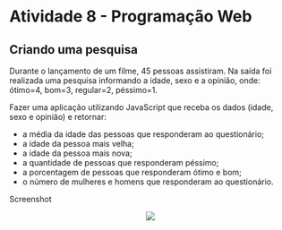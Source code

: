 # Atividade 8 - Programação Web

## Criando uma pesquisa

Durante o lançamento de um filme, 45 pessoas assistiram. Na saída foi realizada uma pesquisa informando a idade, sexo e a opinião, onde: ótimo=4, bom=3, regular=2, péssimo=1. 

Fazer uma aplicação utilizando JavaScript que receba os dados (idade, sexo e opinião) e retornar:

- a média da idade das pessoas que responderam ao questionário; 
- a idade da pessoa mais velha;
- a idade da pessoa mais nova;
- a quantidade de pessoas que responderam péssimo;
- a porcentagem de pessoas que responderam ótimo e bom;
- o número de mulheres e homens que responderam ao questionário.

Screenshot

<div align="center">
<img src="https://user-images.githubusercontent.com/61124810/136491020-b95b600f-ea19-493d-a741-8a45c7351940.png"/>
</div>
